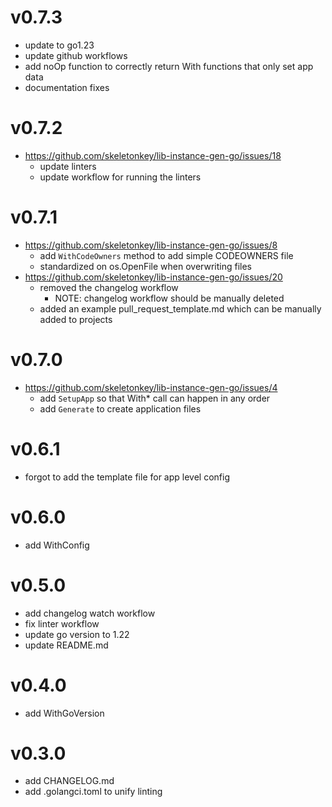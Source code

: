 # v0.7.3
- update to go1.23
- update github workflows
- add noOp function to correctly return With functions that only set app data
- documentation fixes

# v0.7.2
- https://github.com/skeletonkey/lib-instance-gen-go/issues/18
  - update linters
  - update workflow for running the linters

# v0.7.1
- https://github.com/skeletonkey/lib-instance-gen-go/issues/8
  - add `WithCodeOwners` method to add simple CODEOWNERS file
  - standardized on os.OpenFile when overwriting files
- https://github.com/skeletonkey/lib-instance-gen-go/issues/20
  - removed the changelog workflow
    - NOTE: changelog workflow should be manually deleted
  - added an example pull_request_template.md which can be manually added to projects

# v0.7.0
- https://github.com/skeletonkey/lib-instance-gen-go/issues/4
  - add `SetupApp` so that With* call can happen in any order
  - add `Generate` to create application files

# v0.6.1
- forgot to add the template file for app level config

# v0.6.0
- add WithConfig

# v0.5.0
- add changelog watch workflow
- fix linter workflow
- update go version to 1.22
- update README.md

# v0.4.0
- add WithGoVersion

# v0.3.0
- add CHANGELOG.md
- add .golangci.toml to unify linting
